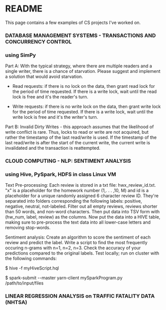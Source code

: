 # README #

This page contains a few examples of CS projects I've worked on. 

### DATABASE MANAGEMENT SYSTEMS - TRANSACTIONS AND CONCURRENCY CONTROL ###
###  using SimPy ###
Part A: With the typical strategy, where there are multiple readers and a single writer, there is a chance of starvation. Please suggest and implement a solution that would avoid starvation.

* Read requests: if there is no lock on the data, then grant read lock for the period of time requested. If there is a write lock, wait until the 
read lock is free and it's the reader's turn.

* Write requests: if there is no write lock on the data, then grant write lock for the period of time requested. If there is a write lock, wait until the write lock is free and it's the writer's turn.

Part B: Invalid Dirty Writes - this approach assumes that the likelihood of write conflict is rare. Thus, locks to read or write are not acquired, but rather the timestamp of the last read/write is used. If the timestamp of the last read/write is after the start of the current write, the current write is invalidated and the transaction is reattempted.


### CLOUD COMPUTING - NLP: SENTIMENT ANALYSIS ###
### using Hive, PySpark, HDFS in class Linux VM ###
Text Pre-processing: Each review is stored in a txt file: hwx_review_id.txt. "x" is a placeholder for the homework
number (1,. . . ,10, M) and id is a placeholder for a unique randomly assigned 6 character
review ID. They're separated into folders corresponding the following labels: positive, negative, neutral, not-labeled. Filter out all empty reviews, reviews shorter than 50 words, and non-word characters. Then put data into TSV form with (hw_num, label, review) as the columns. Now put the data into a HIVE table, making sure to pre-process the text data into all lower-case letters and removing stop-words.

Sentiment analysis: Create an algorithm to score the sentiment of each review and predict the label. Write a script to find the most frequently occuring n-grams with n=1, n=2, n=3. Check the accuracy of your predictions compared to the original labels. Test locally; run on cluster with the following commands:

$ hive -f myHiveScript.hql 

$ spark-submit --master yarn-client mySparkProgram.py /path/to/input/files

### LINEAR REGRESSION ANALYSIS on TRAFFIC FATALITY DATA (NHTSA) ###